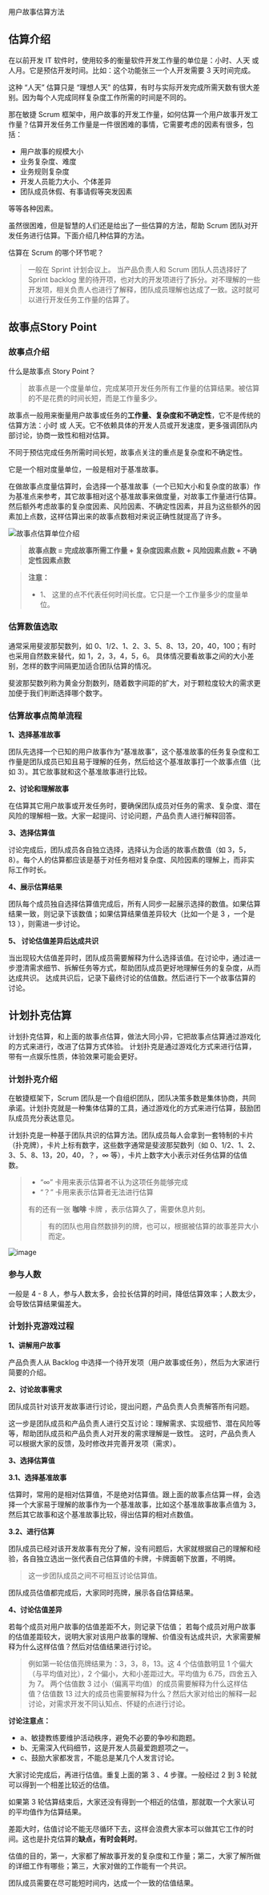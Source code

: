 用户故事估算方法

## 估算介绍

在以前开发 IT 软件时，使用较多的衡量软件开发工作量的单位是：小时、人天 或 人月。它是预估开发时间。比如：这个功能张三一个人开发需要 3 天时间完成。

这种 “人天” 估算只是 “理想人天” 的估算，有时与实际开发完成所需天数有很大差别。因为每个人完成同样复杂度工作所需的时间是不同的。

那在敏捷 Scrum 框架中，用户故事的开发工作量，如何估算一个用户故事开发工作量？估算开发任务工作量是一件很困难的事情，它需要考虑的因素有很多，包括：
- 用户故事的规模大小
- 业务复杂度、难度
- 业务规则复杂度
- 开发人员能力大小、个体差异
- 团队成员休假、有事请假等突发因素

等等各种因素。

虽然很困难，但是智慧的人们还是给出了一些估算的方法，帮助 Scrum 团队对开发任务进行估算。下面介绍几种估算的方法。

估算在 Scrum 的哪个环节呢？

>一般在 Sprint 计划会议上。
>当产品负责人和 Scrum 团队人员选择好了 Sprint backlog 里的待开项，也对大的开发项进行了拆分。对不理解的一些开发项，相关负责人也进行了解释，团队成员理解也达成了一致。这时就可以进行开发任务工作量的估算了。

## 故事点Story Point

### 故事点介绍

什么是故事点 Story Point？
> 故事点是一个度量单位，完成某项开发任务所有工作量的估算结果。被估算的不是花费的时间长短，而是工作量多少。

故事点一般用来衡量用户故事或任务的**工作量、复杂度和不确定性**，它不是传统的估算方法：小时 或 人天。它不依赖具体的开发人员或开发速度，更多强调团队内部讨论，协商一致性和相对估算。

不同于预估完成任务所需时间长短，故事点关注的重点是复杂度和不确定性。

它是一个相对度量单位，一般是相对于基准故事。

在做故事点度量估算时，会选择一个基准故事（一个已知大小和复杂度的故事）作为基准点来参考，其它故事相对这个基准故事来做度量，对故事工作量进行估算。
然后额外考虑故事的复杂度因素、风险因素、不确定性因素，并且为这些额外的因素加上点数，这样估算出来的故事点数相对来说正确性就提高了许多。

![故事点估算单位介绍](https://github.com/user-attachments/assets/9b29f798-0c06-4101-9a06-256d282eb84a)


> **故事点数 = 完成故事所需工作量 + 复杂度因素点数 + 风险因素点数 + 不确定性因素点数**

> **注意：**
> - 1、 这里的点不代表任何时间长度。它只是一个工作量多少的度量单位。
### 估算数值选取

通常采用斐波那契数列，如 0、1/2、1、2、3、5、8、13，20，40，100；有时也采用自然数来替代，如 1，2，3，4，5，6。
具体情况要看故事之间的大小差别，怎样的数字间隔更加适合团队估算的情况。

斐波那契数列称为黄金分割数列，随着数字间距的扩大，对于颗粒度较大的需求更加便于我们判断选择哪个数字。
### 估算故事点简单流程

**1、选择基准故事**

团队先选择一个已知的用户故事作为“基准故事”，这个基准故事的任务复杂度和工作量是团队成员已知且易于理解的任务，然后给这个基准故事打一个故事点值（比如 3）。其它故事就和这个基准故事进行比较。

**2、讨论和理解故事**

在估算其它用户故事或开发任务时，要确保团队成员对任务的需求、复杂度、潜在风险的理解相一致。大家一起提问、讨论问题，产品负责人进行解释回答。

**3、选择估算值**

讨论完成后，团队成员各自独立选择，选择认为合适的故事点数值（如 3，5，8）。每个人的估算都应该是基于对任务相对复杂度、风险因素的理解上，而非实际工作时长。

**4、展示估算结果**

团队每个成员独自选择估算值完成后，所有人同步一起展示选择的数值。如果估算结果一致，则记录下该数值；如果估算结果值差异较大（比如一个是 3 ，一个是 13 ），则需进一步讨论。

**5、 讨论估值差异后达成共识**

当出现较大估值差异时，团队成员需要解释为什么选择该值。在讨论中，通过进一步澄清需求细节、拆解任务等方式，帮助团队成员更好地理解任务的复杂度，从而达成共识。
达成共识后，记录下最终讨论的估值数。然后进行下一个故事估算的讨论。

## 计划扑克估算

计划扑克估算，和上面的故事点估算，做法大同小异，它把故事点估算通过游戏化的方式来进行，改进了估算方式体验。
计划扑克是通过游戏化方式来进行估算，带有一点娱乐性质，体验效果可能会更好。

### 计划扑克介绍

在敏捷框架下，Scrum 团队是一个自组织团队，团队决策多数是集体协商，共同承诺。计划扑克就是一种集体估算的工具，通过游戏化的方式来进行估算，鼓励团队成员充分表达意见。

计划扑克是一种基于团队共识的估算方法。团队成员每人会拿到一套特制的卡片（扑克牌），卡片上标有数字，这些数字通常是斐波那契数列（如 0、1/2、1、2、3、5、8、13，20，40，？，∞ 等），卡片上数字大小表示对任务估算的估值数。

> - “∞” 卡用来表示估算者不认为这项任务能够完成
> - “？” 卡用来表示估算者无法进行估算
>
>有的还有一张 **咖啡** 卡牌 ，表示估算久了，需要休息片刻。
> 
> > 有的团队也用自然数排列的牌，也可以，根据被估算的故事差异大小而定。

![image](https://github.com/user-attachments/assets/8ba6eb96-f177-45e6-830a-6729237f9007)

### 参与人数

一般是 4 - 8 人，参与人数太多，会拉长估算的时间，降低估算效率；人数太少，会导致估算结果偏差大。

### 计划扑克游戏过程

**1、讲解用户故事**

产品负责人从 Backlog 中选择一个待开发项（用户故事或任务），然后为大家进行简要的介绍。

**2、讨论故事需求**

团队成员针对该开发故事进行讨论，提出问题，产品负责人负责解答所有问题。

这一步是团队成员和产品负责人进行交互讨论：理解需求、实现细节、潜在风险等等，帮助团队成员和产品负责人对开发的需求理解是一致性。
这时，产品负责人可以根据大家的反馈，及时修改并完善开发项（需求）。

**3、选择估算值**

**3.1、选择基准故事**

估算时，常用的是相对估算值，不是绝对估算值。跟上面的故事点估算一样，会选择一个大家易于理解的故事作为一个基准故事，比如这个基准故事故事点值为 3，然后其它故事和这个基准故事比较，得出估算的相对点数值。

**3.2、进行估算**

团队成员已经对该开发故事有充分了解，没有问题后，大家就根据自己的理解和经验，各自独立选出一张代表自己估算值的卡牌，卡牌面朝下放置，不明牌。
> 这一步团队成员之间不可相互讨论估算值。

团队成员估值都完成后，大家同时亮牌，展示各自估算结果。

**4、讨论估值差异**

若每个成员对用户故事的估值差距不大，则记录下估值；
若每个成员对用户故事的估值差距较大，说明大家对该用户故事的理解、价值没有达成共识，大家需要解释为什么这样估值？然后对估值结果进行讨论。

>例如第一轮估值亮牌结果为：3，3，8，13。这 4 个估值数明显 1 个偏大（与平均值对比），2 个偏小，大和小差距过大。平均值为 6.75，四舍五入为 7。 
 两个估值数 3 过小（偏离平均值）的成员需要解释为什么这样估值？估值数 13 过大的成员也需要解释为什么？然后大家对给出的解释一起讨论，对需求开发不同认知点、怀疑的点进行讨论。

**讨论注意点：**

- a、敏捷教练要维护活动秩序，避免不必要的争吵和跑题。
- b、无需深入代码细节，这是开发人员最爱跑题项之一。
- c、鼓励大家都发言，不能总是某几个人发言讨论。

大家讨论完成后，再进行估值。重复上面的第 3 、4 步骤。一般经过 2 到 3 轮就可以得到一个相差比较近的估值。

如果第 3 轮估算结束后，大家还没有得到一个相近的估值，那就取一个大家认可的平均值作为估算结果。

差距大时，估值讨论不能无尽循环下去，这样会浪费大家本可以做其它工作的时间。这也是扑克估算的**缺点，有时会耗时**。

估值的目的，第一，大家都了解故事开发的复杂度和工作量；第二，大家了解所做的详细工作有哪些；第三，大家对做的工作能有一个共识。

团队成员需要在尽可能短时间内，达成一个一致的估值结果。




